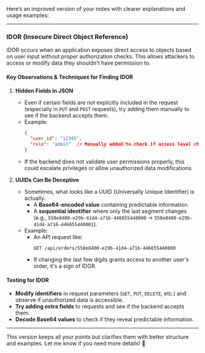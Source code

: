 Here’s an improved version of your notes with clearer explanations and usage examples:  

---

### **IDOR (Insecure Direct Object Reference)**  

IDOR occurs when an application exposes direct access to objects based on user input without proper authorization checks. This allows attackers to access or modify data they shouldn't have permission to.  

#### **Key Observations & Techniques for Finding IDOR**  

1. **Hidden Fields in JSON**  
   - Even if certain fields are not explicitly included in the request (especially in `PUT` and `POST` requests), try adding them manually to see if the backend accepts them.  
   - Example:  
     ```json
     {
       "user_id": "12345",
       "role": "admin"  // Manually added to check if access level changes
     }
     ```
   - If the backend does not validate user permissions properly, this could escalate privileges or allow unauthorized data modifications.  

2. **UUIDs Can Be Deceptive**  
   - Sometimes, what looks like a UUID (Universally Unique Identifier) is actually:  
     - A **Base64-encoded value** containing predictable information.  
     - A **sequential identifier** where only the last segment changes (e.g., `550e8400-e29b-41d4-a716-446655440000` → `550e8400-e29b-41d4-a716-446655440001`).  
   - Example:  
     - An API request like:  
       ```
       GET /api/orders/550e8400-e29b-41d4-a716-446655440000
       ```
     - If changing the last few digits grants access to another user's order, it's a sign of IDOR.  

#### **Testing for IDOR**  
- **Modify identifiers** in request parameters (`GET`, `PUT`, `DELETE`, etc.) and observe if unauthorized data is accessible.  
- **Try adding extra fields** to requests and see if the backend accepts them.  
- **Decode Base64 values** to check if they reveal predictable information.  

---

This version keeps all your points but clarifies them with better structure and examples. Let me know if you need more details! 🚀